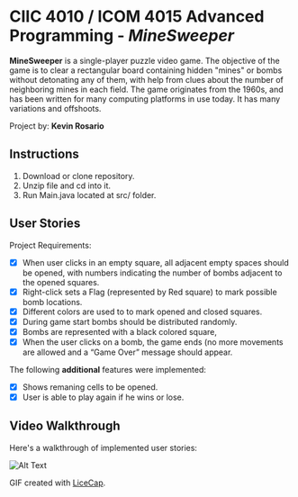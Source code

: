 # CIIC 4010 / ICOM 4015 Advanced Programming - _MineSweeper_

**MineSweeper** is a single-player puzzle video game. The objective of the game is to clear a rectangular board containing hidden "mines" or bombs without detonating any of them, with help from clues about the number of neighboring mines in each field. The game originates from the 1960s, and has been written for many computing platforms in use today. It has many variations and offshoots.

Project by: **Kevin Rosario**

## Instructions

1. Download or clone repository.
2. Unzip file and cd into it.
3. Run Main.java located at src/ folder.

## User Stories

Project Requirements:

- [x] When user clicks in an empty square, all adjacent empty spaces should be opened, with numbers indicating the number of bombs adjacent to the opened squares.
- [x] Right-click sets a Flag (represented by Red square) to mark possible bomb locations.
- [x] Different colors are used to to mark opened and closed squares.
- [x] During game start bombs should be distributed randomly.
- [x] Bombs are represented with a black colored square,
- [x] When the user clicks on a bomb, the game ends (no more movements are allowed and a “Game Over” message should appear.

The following **additional** features were implemented:

- [x] Shows remaning cells to be opened.
- [x] User is able to play again if he wins or lose.

## Video Walkthrough

Here's a walkthrough of implemented user stories:

![Alt Text](https://media.giphy.com/media/289JuEFEblWGZ6gvqJ/giphy.gif)

GIF created with [LiceCap](http://www.cockos.com/licecap/).
